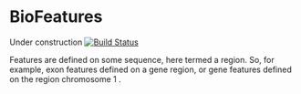 # BioFeatures
Under construction
[![Build Status](https://travis-ci.org/njgit/BioFeatures.jl.svg?branch=master)](https://travis-ci.org/njgit/BioFeatures.jl)

Features are defined on some sequence, here termed a region.
So, for example, exon features defined on a gene region, or gene features defined on the region chromosome 1 .



